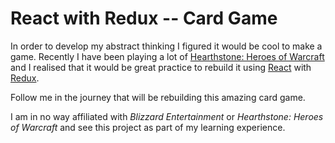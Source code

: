 React with Redux -- Card Game
=============================

In order to develop my abstract thinking I figured it would be cool to make a game.
Recently I have been playing a lot of [Hearthstone: Heroes of Warcraft](http://us.battle.net/en/int?r=hearthstone)
and I realised that it would be great practice to rebuild it using [React](https://facebook.github.io/react/) with [Redux](http://redux.js.org/).

Follow me in the journey that will be rebuilding this amazing card game.

I am in no way affiliated with *Blizzard Entertainment* or *Hearthstone: Heroes of Warcraft* and see this
project as part of my learning experience.
